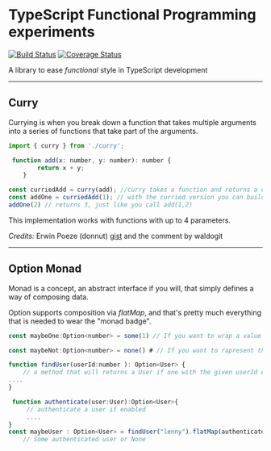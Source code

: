 TypeScript Functional Programming experiments
=============================================

[![Build Status](https://travis-ci.org/sammyrulez/fnts.svg?branch=master)](https://travis-ci.org/sammyrulez/fnts) [![Coverage Status](https://coveralls.io/repos/github/sammyrulez/fnts/badge.svg?branch=coverage)](https://coveralls.io/github/sammyrulez/fnts?branch=coverage)

A library to ease _functional_ style in TypeScript development

___

## Curry ##

Currying is when you break down a function that takes multiple arguments into a series of functions that take part of the arguments.

```javascript
import { curry } from './curry';

 function add(x: number, y: number): number {
        return x + y;
    }

const curriedAdd = curry(add); //curry takes a function and returns a curried version
const addOne = curriedAdd(1); // with the curried version you can build new functions with fixed parameters
addOne(2) // returns 3, just like you call add(1,2)

```

This implementation works with functions with up to 4 parameters.

*Credits:* Erwin Poeze (donnut) [gist](https://gist.github.com/donnut/fd56232da58d25ceecf1) and  the comment by waldogit
___

## Option Monad ##

Monad is a concept, an abstract interface if you will, that simply defines a way of composing data.

Option supports composition via _flatMap_, and that's pretty much everything that is needed to wear the "monad badge".


```javascript
const maybeOne:Option<number> = some(1) // If you want to wrap a value 

const maybeNot:Option<number> = none() # // If you want to rapresent the absence of a value

function findUser(userId:number ): Option<User> { 
    // a method that will returns a User if one with the given userId exists
....
}

 function authenticate(user:User):Option<User>{
     // authenticate a user if enabled
     ....
}
const maybeUser : Option<User> = findUser("lenny").flatMap(authenticate)
    // Some authenticated user or None

```

